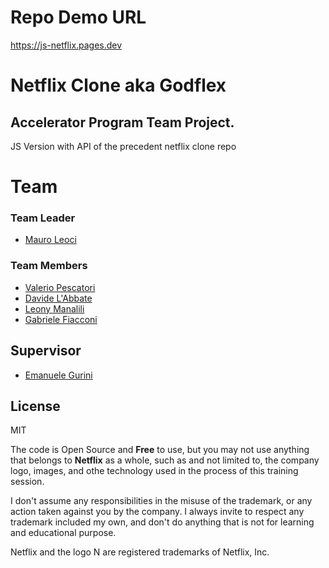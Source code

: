
# Repo Demo URL
https://js-netflix.pages.dev

# Netflix Clone aka Godflex
## Accelerator Program Team Project.

JS Version with API of the precedent netflix clone repo

# Team

### Team Leader
- [Mauro Leoci][cibe]

### Team Members
- [Valerio Pescatori][vale]
- [Davide L'Abbate][god-davide]
- [Leony Manalili][leony]
- [Gabriele Fiacconi][gabri]

## Supervisor 
- [Emanuele Gurini][emanu]

## License

MIT

The code is Open Source and **Free** to use, but you may not use anything that belongs to **Netflix** as a whole, such as and not limited to, the company logo, images, and othe technology used in the process of this training session.

I don't assume any responsibilities in the misuse of the trademark, or any action taken against you by the company.
I always invite to respect any trademark included my own, and don't do anything that is not for learning and educational purpose.

Netflix and the logo N are registered trademarks of Netflix, Inc.



[//]: # (Reference links for the body)

[cibe]: <https://github.com/xcibe95x/>
[emanu]: <https://github.com/EmanueleGurini/>
[god-davide]: <https://github.com/DavideLAbbate/>
[leony]: <https://github.com/LeonyMalasanManalili/>
[gabri]: <https://github.com/gfiacconi/>
[vale]: <https://github.com/valerio-pescatori/>
